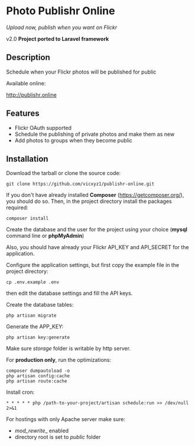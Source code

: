 Photo Publishr Online
================
_Upload now, publish when you want on Flickr_

v2.0
__Project ported to Laravel framework__

Description
-----------

Schedule when your Flickr photos will be published for public

Available online:

http://publishr.online



Features
--------


* Flickr OAuth supported
* Schedule the publishing of private photos and make them as new
* Add photos to groups when they become public

Installation
-----------



Download the tarball or clone the source code:

    git clone https://github.com/vicxyz1/publishr-online.git 

If you don't have already installed __Composer__ (https://getcomposer.org/), you should do so. Then, in the project directory install the packages required: 
    
    composer install
    
    
Create the database and the user for the project using your choice (__mysql__ command line or __phpMyAdmin__)  
  
 Also, you should have already your Flickr API_KEY and API_SECRET for the application. 
 
Configure the application settings, but first copy the example file in the project directory:

    cp .env.example .env
    
  then edit the database settings and fill the API keys.    




Create the database tables:

    php artisan migrate
    
Generate the APP_KEY:

    php artisan key:generate
    
Make sure _storage_ folder is writable by http server.

For __production only__, run the optimizations:
 
    composer dumpautoload -o
    php artisan config:cache
    php artisan route:cache
    
Install cron:

    * * * * * php /path-to-your-project/artisan schedule:run >> /dev/null 2>&1

For hostings with only Apache server make sure:
 - _mod_rewrite__ enabled 
 - directory root is set to _public_ folder
